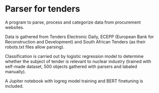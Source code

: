 # Parser for tenders
 A program to parse, process and categorize data from procurement websites.
 
 Data is gathered from Tenders Electronic Daily, ECEPP (European Bank for Reconstruction and Development) and South African Tenders (as their robots.txt files allow parsing).
 
 Classification is carried out by logistic regression model to determine whether the subject of tender is relevant to nuclear industry (trained with self-made dataset, 500 objects gathered with parsers and labaled manually).
 
 A Jupiter notebook with logreg model training and BERT finetuning is included.
